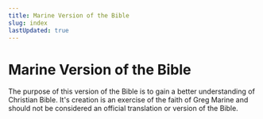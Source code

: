 ```yaml
---
title: Marine Version of the Bible
slug: index
lastUpdated: true
---
```

# Marine Version of the Bible

The purpose of this version of the Bible is to gain a better understanding of Christian Bible. It's creation is an exercise of the faith of Greg Marine and should not be considered an official translation or version of the Bible.